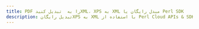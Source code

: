 ---title: PDF را به  تبدیل کنیدXML، XPS به XML مبدل رایگان یا Perl SDKdescription: تبدیل رایگانXPS به XML با استفاده از Perl Cloud APIs & SDK همچنین اسناد PDF را در Cloud ایجاد، ویرایش و رندر کنید.---